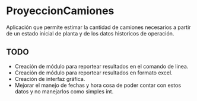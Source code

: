 # ProyeccionCamiones

Aplicación que permite estimar la cantidad de camiones necesarios a partir de un estado inicial de planta y de los datos historicos de operación.

## TODO

 - Creación de módulo para reportear resultados en el comando de linea.
 - Creación de módulo para reportear resultados en formato excel.
 - Creación de interfaz gráfica.
 - Mejorar el manejo de fechas y hora cosa de poder contar con estos datos y no manejarlos como simples int.
